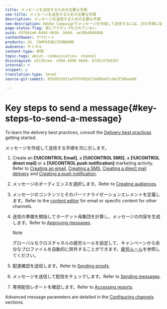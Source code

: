 ```yaml
---
title: メッセージを送信するための主要な手順
seo-title: メッセージを送信するための主要な手順
description: メッセージを送信するための主要な手順
seo-description: Adobe Campaignでメッセージを作成して送信するには、次の手順に従います。
page-status-flag: 常にアクティブ化されていない
uuid: d3fbb1e6-6444-4b56- b9d6- ae39bd8d4804
contentOwner: サウビート
products: SG_ CAMPAIGN/STANDARD
audience: チャネル
content-type: 参照
topic-tags: about- communication- channel
discoiquuid: a51351ee- e3b6-4996-9e68- b7d5157b8207
internal: n
snippet: y
translation-type: tm+mt
source-git-commit: 855db33971afdf9f02bf1b00be67c9e3f50bee06

---
```



# Key steps to send a message{#key-steps-to-send-a-message}

To learn the delivery best practices, consult the [Delivery best practices](http://docs.campaign.adobe.com/doc/standard/getting_started/en/ACS_DeliveryBestPractices.html) getting started.

メッセージを作成して送信する手順を次に示します。

1. Create an **[!UICONTROL Email]**, a **[!UICONTROL SMS]**, a **[!UICONTROL direct mail]** or a **[!UICONTROL push notification]** marketing activity. Refer to [Creating an email](../../channels/using/creating-an-email.md), [Creating a SMS](../../channels/using/creating-an-sms-message.md), [Creating a direct mail delivery](../../channels/using/creating-the-direct-mail.md) and [Creating a push notification](../../channels/using/preparing-and-sending-a-push-notification.md).
1. メッセージのオーディエンスを選択します。Refer to [Creating audiences](../../audiences/using/creating-audiences.md).
1. メッセージのコンテンツとそのパーソナライゼーションエレメントを定義します。Refer to the [content editor](../../designing/using/about-email-content-design.md) for email or specific content for other channels.
1. 送信の準備を開始してターゲット母集団を計算し、メッセージの内容を生成します。Refer to [Approving messages](../../sending/using/preparing-the-send.md).

   >[!NOTE]
   >
   >グローバルなクロスチャネルの疲労ルールを設定して、キャンペーンから余分なプロファイルを自動的に除外することができます。[疲労ルール](../../administration/using/fatigue-rules.md)を参照してください。

1. 配達確認を送信します。Refer to [Sending proofs](../../sending/using/managing-test-profiles-and-sending-proofs.md#sending-proofs).
1. メッセージを送信して配信をチェックします。Refer to [Sending messages](../../sending/using/confirming-the-send.md).
1. 専用配信レポートを確認します。Refer to [Accessing reports](../../reporting/using/about-dynamic-reports.md).

Advanced message parameters are detailed in the [Configuring channels](../../administration/using/about-channel-configuration.md) sections.
